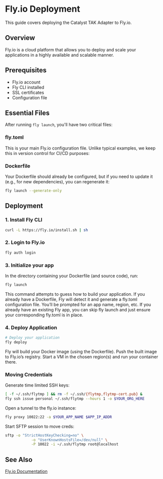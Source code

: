 # Fly.io Deployment

This guide covers deploying the Catalyst TAK Adapter to Fly.io.

## Overview

Fly.io is a cloud platform that allows you to deploy and scale your applications in a highly available and scalable manner.

## Prerequisites

- Fly.io account
- Fly CLI installed
- SSL certificates
- Configuration file

## Essential Files

After running `fly launch`, you'll have two critical files:

### fly.toml
This is your main Fly.io configuration file. Unlike typical examples, we keep this in version control for CI/CD purposes:

### Dockerfile
Your Dockerfile should already be configured, but if you need to update it (e.g., for new dependencies), you can regenerate it:

```bash
fly launch --generate-only
```

## Deployment

### 1. Install Fly CLI
```bash
curl -L https://fly.io/install.sh | sh
```

### 2. Login to Fly.io
```bash
fly auth login
```

### 3. Initialize your app 
In the directory containing your Dockerfile (and source code), run:
```bash
fly launch
```
This command attempts to guess how to build your application.
If you already have a Dockerfile, Fly will detect it and generate a fly.toml configuration file.
You’ll be prompted for an app name, region, etc. If you already have an existing Fly app, you can skip fly launch and just ensure your corresponding fly.toml is in place.


### 4. Deploy Application
```bash
# Deploy your application
fly deploy
```
Fly will build your Docker image (using the Dockerfile).
Push the built image to Fly.io’s registry.
Start a VM in the chosen region(s) and run your container there.

### Moving Credentials
Generate time limited SSH keys:
```bash
[ -f ~/.ssh/flytmp ] && rm -f ~/.ssh/{flytmp,flytmp-cert.pub} & 
fly ssh issue personal ~/.ssh/flytmp --hours 1 -o $YOUR_ORG_HERE
```

Open a tunnel to the fly.io instance:
```bash
fly proxy 10022:22 -a $YOUR_APP_NAME $APP_IP_ADDR 
```

Start SFTP session to move creds:
```bash
sftp -o "StrictHostKeyChecking=no" \
            -o "UserKnownHostsFile=/dev/null" \
            -P 10022 -i ~/.ssh/flytmp root@localhost
```

## See Also
[Fly.io Documentation](https://fly.io/docs)
